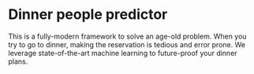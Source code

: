 Dinner people predictor
=======================

This is a fully-modern framework to solve an age-old problem. When you
try to go to dinner, making the reservation is tedious and error
prone. We leverage state-of-the-art machine learning to future-proof
your dinner plans.
